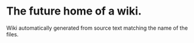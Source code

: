 # The future home of a wiki.

Wiki automatically generated from source text matching the name of the files. 